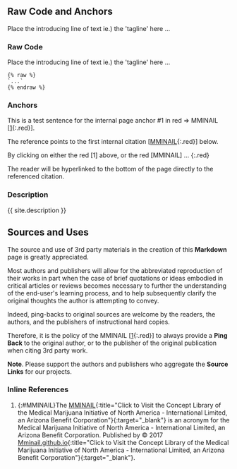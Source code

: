 ## Raw Code and Anchors

Place the introducing line of text ie.) the 'tagline' here ...

### Raw Code

Place the introducing line of text ie.) the 'tagline' here ...

```liquid
{% raw %}
`...`
{% endraw %}
```

### Anchors

This is a test sentence for the internal page anchor #1 in red => MMINAIL [[1](#MMINAIL){:.red}].

The reference points to the first internal citation [[MMINAIL](#MMINAIL){:.red}] below.

By clicking on either the red [1] above, or the red [MMINAIL] ...
{:.red}

The reader will be hyperlinked to the bottom of the page directly to the referenced citation.

### Description

{{ site.description }}

## Sources and Uses

The source and use of 3rd party materials in the creation of this **Markdown** page is greatly appreciated.

Most authors and publishers will allow for the abbreviated reproduction of their works in part when the case of brief quotations or ideas embodied in critical articles or reviews becomes necessary to further the understanding of the end-user's learning process, and to help subsequently clarify the original thoughts the author is attempting to convey.

Indeed, ping-backs to original sources are welcome by the readers, the authors, and the publishers of instructional hard copies.

Therefore, it is the policy of the MMINAIL [[1](#MMINAIL){:.red}] to always provide a **Ping Back** to the original author, or to the publisher of the original publication when citing 3rd party work.

**Note**. Please support the authors and publishers who aggregate the **Source Links** for our projects.

### Inline References

1. {:#MMINAIL}The [MMINAIL](https://mminail.github.io/){:title="Click to Visit the Concept Library of the Medical Marijuana Initiative of North America - International Limited, an Arizona Benefit Corporation"}{:target="_blank"} is an acronym for the Medical Marijuana Initiative of North America - International Limited, an Arizona Benefit Corporation. Published by © 2017 [Mminail.github.io](https://mminail.github.io/){:title="Click to Visit the Concept Library of the Medical Marijuana Initiative of North America - International Limited, an Arizona Benefit Corporation"}{:target="_blank"}.
